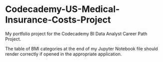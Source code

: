 # Codecademy-US-Medical-Insurance-Costs-Project
My portfolio project for the Codecademy BI Data Analyst Career Path Project.

The table of BMI categories at the end of my Jupyter Notebook file should render correctly if opened in the appropriate application.
